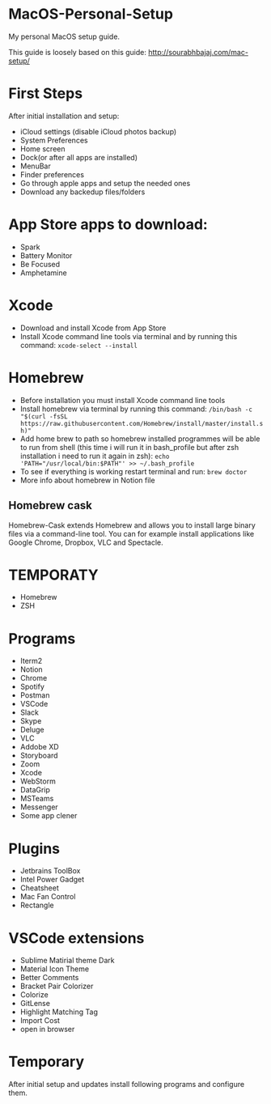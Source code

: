 # MacOS-Personal-Setup
My personal MacOS setup guide.

This guide is loosely based on this guide:
http://sourabhbajaj.com/mac-setup/

# First Steps

After initial installation and setup:

- iCloud settings (disable iCloud photos backup)
- System Preferences
- Home screen
- Dock(or after all apps are installed)
- MenuBar
- Finder preferences
- Go through apple apps and setup the needed ones
- Download any backedup files/folders

# App Store apps to download:

- Spark
- Battery Monitor
- Be Focused
- Amphetamine

# Xcode

- Download and install Xcode from App Store
- Install Xcode command line tools via terminal and by running this command: 
  `xcode-select --install`
  
# Homebrew

- Before installation you must install Xcode command line tools
- Install homebrew via terminal by running this command: `/bin/bash -c "$(curl -fsSL https://raw.githubusercontent.com/Homebrew/install/master/install.sh)"`
- Add home brew to path so homebrew installed programmes will be able to run from shell (this time i will run it in bash_profile but after zsh installation i need to run it again in zsh): `echo 'PATH="/usr/local/bin:$PATH"' >> ~/.bash_profile`
- To see if everything is working restart terminal and run: `brew doctor`
- More info about homebrew in Notion file

## Homebrew cask

Homebrew-Cask extends Homebrew and allows you to install large binary files via a command-line tool. You can for example install applications like Google Chrome, Dropbox, VLC and Spectacle.

# TEMPORATY

- Homebrew
- ZSH

# Programs

- Iterm2
- Notion
- Chrome
- Spotify
- Postman
- VSCode
- Slack
- Skype
- Deluge
- VLC
- Addobe XD
- Storyboard
- Zoom
- Xcode
- WebStorm
- DataGrip
- MSTeams
- Messenger
- Some app clener

# Plugins

- Jetbrains ToolBox
- Intel Power Gadget
- Cheatsheet
- Mac Fan Control
- Rectangle

# VSCode extensions

- Sublime Matirial theme Dark
- Material Icon Theme
- Better Comments
- Bracket Pair Colorizer
- Colorize
- GitLense
- Highlight Matching Tag
- Import Cost
- open in browser

# Temporary

After initial setup and updates install following programs and configure them.
